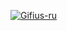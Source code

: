 <a href="https://yapx.ru/v/GS6MP"><img src="https://i.yapx.ru/GS6MQ.gif" alt="Gifius-ru" border="0"></a>
